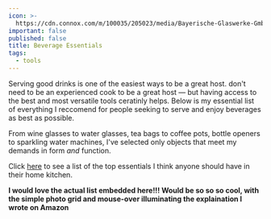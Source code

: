 ```yaml
---
icon: >-
  https://cdn.connox.com/m/100035/205023/media/Bayerische-Glaswerke-GmbH/Riedel/O/Ambiente/Riedel-O-Wine-Glas-Serie-Ambiente-3.jpg
important: false
published: false
title: Beverage Essentials
tags:
  - tools
---
```

Serving good drinks is one of the easiest ways to be a great host. don't need to be an experienced cook to be a great host — but having access to the best and most versatile tools ceratinly helps. Below is my essential list of everything I reccomend for people seeking to serve and enjoy beverages as best as possible.

From wine glasses to water glasses, tea bags to coffee pots, bottle openers to sparkling water machines, I've selected only objects that meet my demands in form _and_ function.

Click [here](https://amzn.to/2NaQzOk) to see a list of the top essentials I think anyone should have in their home kitchen.

**I would love the actual list embedded here!!! Would be so so so cool, with the simple photo grid and mouse-over illuminating the explaination I wrote on Amazon**
